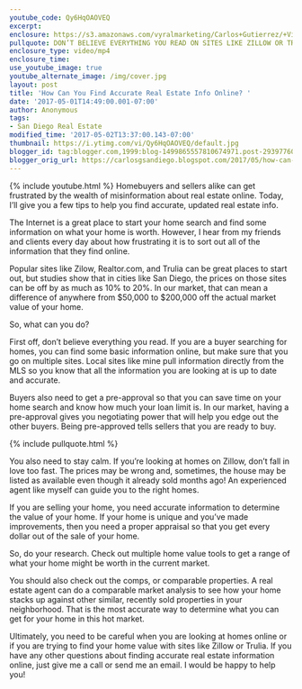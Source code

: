 ```yaml
---
youtube_code: Qy6HqOAOVEQ
excerpt:
enclosure: https://s3.amazonaws.com/vyralmarketing/Carlos+Gutierrez/+Video/2017/May/San+Diego+Real+Estate+Agent-+How+Can+You+Find+Accurate+Real+Estate+Info+Online%253F.mp4
pullquote: DON’T BELIEVE EVERYTHING YOU READ ON SITES LIKE ZILLOW OR TRULIA.
enclosure_type: video/mp4
enclosure_time:
use_youtube_image: true
youtube_alternate_image: /img/cover.jpg
layout: post
title: 'How Can You Find Accurate Real Estate Info Online? '
date: '2017-05-01T14:49:00.001-07:00'
author: Anonymous
tags:
- San Diego Real Estate
modified_time: '2017-05-02T13:37:00.143-07:00'
thumbnail: https://i.ytimg.com/vi/Qy6HqOAOVEQ/default.jpg
blogger_id: tag:blogger.com,1999:blog-1499865557810674971.post-2939776054036643931
blogger_orig_url: https://carlosgsandiego.blogspot.com/2017/05/how-can-you-find-accurate-real-estate.html
---
```

{% include youtube.html %}
Homebuyers and sellers alike can get frustrated by the wealth of misinformation about real estate online. Today, I’ll give you a few tips to help you find accurate, updated real estate info.


The Internet is a great place to start your home search and find some information on what your home is worth. However, I hear from my friends and clients every day about how frustrating it is to sort out all of the information that they find online.

 Popular sites like Zilow, Realtor.com, and Trulia can be great places to start out, but studies show that in cities like San Diego, the prices on those sites can be off by as much as 10% to 20%. In our market, that can mean a difference of anywhere from $50,000 to $200,000 off the actual market value of your home.

 So, what can you do?

 First off, don’t believe everything you read. If you are a buyer searching for homes, you can find some basic information online, but make sure that you go on multiple sites. Local sites like mine pull information directly from the MLS so you know that all the information you are looking at is up to date and accurate.

 Buyers also need to get a pre-approval so that you can save time on your home search and know how much your loan limit is. In our market, having a pre-approval gives you negotiating power that will help you edge out the other buyers. Being pre-approved tells sellers that you are ready to buy.  

{% include pullquote.html %}

You also need to stay calm. If you’re looking at homes on Zillow, don’t fall in love too fast. The prices may be wrong and, sometimes, the house may be listed as available even though it already sold months ago! An experienced agent like myself can guide you to the right homes.

 If you are selling your home, you need accurate information to determine the value of your home. If your home is unique and you’ve made improvements, then you need a proper appraisal so that you get every dollar out of the sale of your home.

 So, do your research. Check out multiple home value tools to get a range of what your home might be worth in the current market.

 You should also check out the comps, or comparable properties. A real estate agent can do a comparable market analysis to see how your home stacks up against other similar, recently sold properties in your neighborhood. That is the most accurate way to determine what you can get for your home in this hot market.

 Ultimately, you need to be careful when you are looking at homes online or if you are trying to find your home value with sites like Zillow or Trulia. If you have any other questions about finding accurate real estate information online, just give me a call or send me an email. I would be happy to help you!
